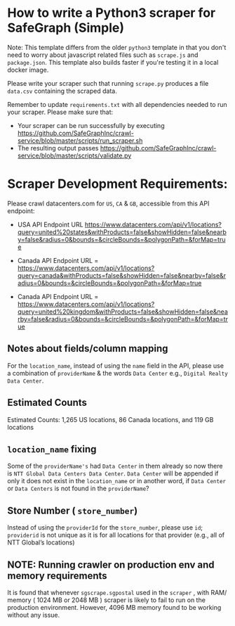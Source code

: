 # How to write a Python3 scraper for SafeGraph (Simple)

Note: This template differs from the older `python3` template in that you don't need to worry about javascript related files such as `scrape.js` and `package.json`. This template also builds faster if you're testing it in a local docker image.

Please write your scraper such that running `scrape.py` produces a file `data.csv` containing the scraped data.

Remember to update `requirements.txt` with all dependencies needed to run your scraper. 
Please make sure that:
* Your scraper can be run successfully by executing https://github.com/SafeGraphInc/crawl-service/blob/master/scripts/run_scraper.sh 
* The resulting output passes https://github.com/SafeGraphInc/crawl-service/blob/master/scripts/validate.py


# Scraper Development Requirements: 

Please crawl datacenters.com for `US`, `CA` & `GB`, accessible from this API endpoint: 

- USA API Endpoint URL  <https://www.datacenters.com/api/v1/locations?query=united%20states&withProducts=false&showHidden=false&nearby=false&radius=0&bounds=&circleBounds=&polygonPath=&forMap=true>

- Canada API Endpoint URL = <https://www.datacenters.com/api/v1/locations?query=canada&withProducts=false&showHidden=false&nearby=false&radius=0&bounds=&circleBounds=&polygonPath=&forMap=true>

- Canada API Endpoint URL = <https://www.datacenters.com/api/v1/locations?query=united%20kingdom&withProducts=false&showHidden=false&nearby=false&radius=0&bounds=&circleBounds=&polygonPath=&forMap=true>

## Notes about fields/column mapping
For the `location_name`, instead of using the `name` field in the API, please use a combination of `providerName` & the words `Data Center` e.g., `Digital Realty Data Center`.

## Estimated Counts 
Estimated Counts: 1,265 US locations, 86 Canada locations, and 119 GB locations

## `location_name` fixing

Some of the `providerName's` had `Data Center` in them already so now there is `NTT Global Data Centers Data Center`. `Data Center` will be appended if only it does not exist in the `location_name` or in another word, if `Data Center` or `Data Centers` is not found in the `providerName`?

## Store Number ( `store_number`)

Instead of using the `providerId` for the `store_number`, please use `id`; `providerid` is not unique as it is for all locations for that provider (e.g., all of NTT Global’s locations)

## NOTE: Running crawler on production env and memory requirements 
It is found that whenever `sgscrape.sgpostal` used in the `scraper` , with RAM/ memory ( 1024 MB or 2048 MB ) scraper is likely to fail to run on the production environment. However, 4096 MB memory found to be working without any issue. 